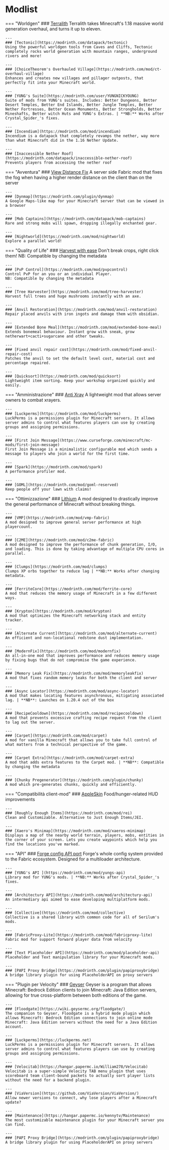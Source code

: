 # Modlist
=== "Worldgen"
    ### [Terralith](https://modrinth.com/mod/terralith)
    Terralith takes Minecraft's 1.18 massive world generation overhaul, and turns it up to eleven.

    ---
    ### [Tectonic](https://modrinth.com/datapack/tectonic)
    Using the powerful worldgen tools from Caves and Cliffs, Tectonic completely rocks world generation with mountain ranges, underground rivers and more!

    ---
    ### [ChoiceTheorem's Overhauled Village](https://modrinth.com/mod/ct-overhaul-village)
    Enhances and creates new villages and pillager outposts, that perfectly fit into your Minecraft world.

    ---
    ### [YUNG's Suite](https://modrinth.com/user/YUNGNICKYOUNG)
    Suite of mods from YUNG's suites. Includes: Better Dungeons, Better Desert Temples, Better End Islands, Better Jungle Temples, Better Nether Fortresses, Better Ocean Monuments, Better Strongholds, Better Mineshafts, Better witch Huts and YUNG's Extras. | **NB:** Works after Crystal_Spider_'s fixes.

    ---
    ### [Incendium](https://modrinth.com/mod/incendium)
    Incendium is a datapack that completely revamps the nether, way more than what Minecraft did in the 1.16 Nether Update.

    ---
    ### [Inaccessible Nether Roof](https://modrinth.com/datapack/inaccessible-nether-roof)
    Prevents players from accessing the nether roof

=== "Avventura"
    ### [View Distance Fix](https://modrinth.com/mod/view-distance-fix)
    A server side Fabric mod that fixes the fog when having a higher render distance on the client than on the server

    ---
    ### [Dynmap](https://modrinth.com/plugin/dynmap)
    A Google Maps-like map for your Minecraft server that can be viewed in a browser

    ---
    ### [Mob Captains](https://modrinth.com/datapack/mob-captains)
    Rare and strong mobs will spawn, dropping illegally enchanted gear.

    ---
    ### [Nightworld](https://modrinth.com/mod/nightworld)
    Explore a parallel world!

=== "Quality of Life"
    ### [Harvest with ease](https://modrinth.com/mod/harvest-with-ease)
    Don't break crops, right click them!
    NB: Compatible by changing the metadata

    ---
    ### [PvP Control](https://modrinth.com/mod/pvpcontrol)
    Control PvP for an you or an individual Player.
    NB: Compatible by changing the metadata

    ---
    ### [Tree Harvester](https://modrinth.com/mod/tree-harvester)
    Harvest full trees and huge mushrooms instantly with an axe.

    ---
    ### [Anvil Restoration](https://modrinth.com/mod/anvil-restoration)
    Repair placed anvils with iron ingots and damage them with obsidian.

    ---
    ### [Extended Bone Meal](https://modrinth.com/mod/extended-bone-meal)
    Extends bonemeal behaviour. Instant grow with sneak, grow netherwart+cacti+sugarcane and other tweaks.

    ---
    ### [Fixed anvil repair cost](https://modrinth.com/mod/fixed-anvil-repair-cost)
    Patches the anvil to set the default level cost, material cost and percentage repaired.

    ---
    ### [Quicksort](https://modrinth.com/mod/quicksort)
    Lightweight item sorting. Keep your workshop organized quickly and easily.

=== "Amministrazione"
    ### [Anti Xray](https://modrinth.com/mod/anti-xray)
    A lightweight mod that allows server owners to combat xrayers.

    ---
    ### [Luckperms](https://modrinth.com/mod/luckperms)
    LuckPerms is a permissions plugin for Minecraft servers. It allows server admins to control what features players can use by creating groups and assigning permissions.

    ---
    ### [First Join Message](https://www.curseforge.com/minecraft/mc-mods/first-join-message)
    First Join Message is a minimalistic configurable mod which sends a message to players who join a world for the first time.

    ---
    ### [Spark](https://modrinth.com/mod/spark)
    A performance profiler mod. 

    ---
    ### [GOML](https://modrinth.com/mod/goml-reserved)
    Keep people off your lawn with claims!

=== "Ottimizzazione"
    ### [Lithium](https://modrinth.com/mod/lithium)
    A mod designed to drastically improve the general performance of Minecraft without breaking things.

    ---
    ### [VMP](https://modrinth.com/mod/vmp-fabric)
    A mod designed to improve general server performance at high playercount.

    ---
    ### [C2ME](https://modrinth.com/mod/c2me-fabric)
    A mod designed to improve the performance of chunk generation, I/O, and loading. This is done by taking advantage of multiple CPU cores in parallel.

    ---
    ### [Clumps](https://modrinth.com/mod/clumps)
    Clumps XP orbs together to reduce lag | **NB:** Works after changing metadata.

    ---
    ### [FerriteCore](https://modrinth.com/mod/ferrite-core)
    A mod that reduces the memory usage of Minecraft in a few different ways.

    ---
    ### [Krypton](https://modrinth.com/mod/krypton)
    A mod that optimizes the Minecraft networking stack and entity tracker.

    ---
    ### [Alternate Current](https://modrinth.com/mod/alternate-current)
    An efficient and non-locational redstone dust implementation.

    ---
    ### [ModernFix](https://modrinth.com/mod/modernfix)
    An all-in-one mod that improves performance and reduces memory usage by fixing bugs that do not compromise the game experience.

    ---
    ### [Memory Leak Fix](https://modrinth.com/mod/memoryleakfix)
    A mod that fixes random memory leaks for both the client and server

    ---
    ### [Async Locator](https://modrinth.com/mod/async-locator)
    A mod that makes locating features asynchronous, mitigating associated lag. | **NB**: Launches on 1.20.4 out of the box

    ---
    ### [RecipeCooldown](https://modrinth.com/mod/recipecooldown)
    A mod that prevents excessive crafting recipe request from the client to lag out the server.

    ---
    ### [Carpet](https://modrinth.com/mod/carpet)
    A mod for vanilla Minecraft that allows you to take full control of what matters from a technical perspective of the game.

    ---
    ### [Carpet Extra](https://modrinth.com/mod/carpet-extra)
    A mod that adds extra features to the Carpet mod. | **NB**: Compatible by changing the metadata

    ---
    ### [Chunky Pregenerator](https://modrinth.com/plugin/chunky)
    A mod which pre-generates chunks, quickly and efficiently.

=== "Compatibilità client-mod"
    ### [AppleSkin](https://modrinth.com/mod/appleskin)
    Food/hunger-related HUD improvements

    ---
    ### [Roughly Enough Items](https://modrinth.com/mod/rei)
    Clean and Customizable. Alternative to Just Enough Items/JEI.

    ---
    ### [Xaero's Minimap](https://modrinth.com/mod/xaeros-minimap)
    Displays a map of the nearby world terrain, players, mobs, entities in the corner of your screen. Lets you create waypoints which help you find the locations you've marked.

=== "API"
    ### [Forge config API port](https://modrinth.com/mod/forge-config-api-port)
    Forge's whole config system provided to the Fabric ecosystem. Designed for a multiloader architecture.

    ---
    ### [YUNG's API ](https://modrinth.com/mod/yungs-api)
    Library mod for YUNG's mods. | **NB:** Works after Crystal_Spider_'s fixes.

    ---
    ### [Architectury API](https://modrinth.com/mod/architectury-api)
    An intermediary api aimed to ease developing multiplatform mods.

    ---
    ### [Collective](https://modrinth.com/mod/collective)
    Collective is a shared library with common code for all of Serilum's mods.

    ---
    ### [FabricProxy-Lite](https://modrinth.com/mod/fabricproxy-lite)
    Fabric mod for support forward player data from velocity

    ---
    ### [Text Placeholder API](https://modrinth.com/mod/placeholder-api)
    Placeholder and Text manipulation library for your Minecraft mods.

    ---
    ### [PAPI Proxy Bridge](https://modrinth.com/plugin/papiproxybridge)
    A bridge library plugin for using PlaceholderAPI on proxy servers

=== "Plugin per Velocity"
    ### [Geyser](https://geysermc.org)
    Geyser is a program that allows Minecraft: Bedrock Edition clients to join Minecraft: Java Edition servers, allowing for true cross-platform between both editions of the game.

    ---
    ### [Floodgate](https://wiki.geysermc.org/floodgate/)
    The companion to Geyser, Floodgate is a hybrid mode plugin which allows Minecraft: Bedrock Edition connections to join online mode Minecraft: Java Edition servers without the need for a Java Edition account.

    ---
    ### [Luckperms](https://luckperms.net)
    LuckPerms is a permissions plugin for Minecraft servers. It allows server admins to control what features players can use by creating groups and assigning permissions.

    ---
    ### [Velocitab](https://hangar.papermc.io/William278/Velocitab)
    Velocitab is a super-simple Velocity TAB menu plugin that uses scoreboard team client-bound packets to actually sort player lists without the need for a backend plugin. 

    ---
    ### [ViaVersion](https://github.com/ViaVersion/ViaVersion/)
    Allow newer versions to connect, why lose players after a Minecraft update?

    ---
    ### [Maintenance](https://hangar.papermc.io/kennytv/Maintenance)
    The most customizable maintenance plugin for your Minecraft server you can find.

    ---
    ### [PAPI Proxy Bridge](https://modrinth.com/plugin/papiproxybridge)
    A bridge library plugin for using PlaceholderAPI on proxy servers
